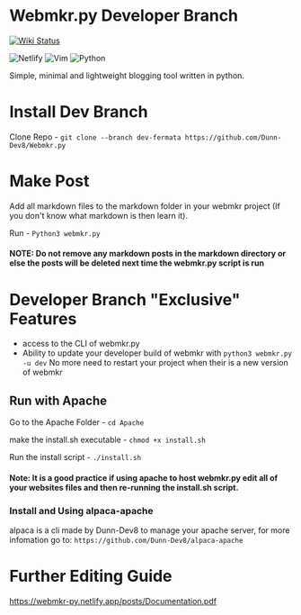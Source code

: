 # Webmkr.py Developer Branch
[![Wiki Status](https://api.netlify.com/api/v1/badges/581b5701-5a3f-4a38-9a41-83886fd8b82e/deploy-status)](https://app.netlify.com/sites/webmkr-py/deploys)

![Netlify](https://img.shields.io/badge/netlify-%23000000.svg?style=for-the-badge&logo=netlify&logoColor=#00C7B7)
![Vim](https://img.shields.io/badge/VIM-%2311AB00.svg?style=for-the-badge&logo=vim&logoColor=white)
![Python](https://img.shields.io/badge/python-3670A0?style=for-the-badge&logo=python&logoColor=ffdd54)


Simple, minimal and lightweight blogging tool written in python.

# Install Dev Branch
Clone Repo - 
`git clone --branch dev-fermata https://github.com/Dunn-Dev8/Webmkr.py`

# Make Post
Add all markdown files to the markdown folder in your webmkr project (If you don't know what markdown is then learn it).

Run -
`Python3 webmkr.py` 

#### NOTE: Do not remove any markdown posts in the markdown directory or else the posts will be deleted next time the webmkr.py script is run

# Developer Branch "Exclusive" Features
- access to the CLI of webmkr.py
- Ability to update your developer build of webmkr with
`python3 webmkr.py -u dev`
No more need to restart your project when their is a new version of webmkr



## Run with Apache
Go to the Apache Folder -
`cd Apache`

make the install.sh executable -
`chmod +x install.sh`

Run the install script -
`./install.sh`
#### Note: It is a good practice if using apache to host webmkr.py edit all of your websites files and then re-running the install.sh script.

### Install and Using alpaca-apache
alpaca is a cli made by Dunn-Dev8 to manage your apache server, for more infomation go to: 
`https://github.com/Dunn-Dev8/alpaca-apache`

# Further Editing Guide
https://webmkr-py.netlify.app/posts/Documentation.pdf
